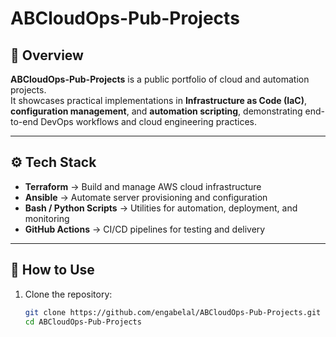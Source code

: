 # ABCloudOps-Pub-Projects

## 📌 Overview  
**ABCloudOps-Pub-Projects** is a public portfolio of cloud and automation projects.  
It showcases practical implementations in **Infrastructure as Code (IaC)**, **configuration management**, and **automation scripting**, demonstrating end-to-end DevOps workflows and cloud engineering practices.  

---

## ⚙️ Tech Stack  
- **Terraform** → Build and manage AWS cloud infrastructure  
- **Ansible** → Automate server provisioning and configuration  
- **Bash / Python Scripts** → Utilities for automation, deployment, and monitoring  
- **GitHub Actions** → CI/CD pipelines for testing and delivery  

---

## 🚀 How to Use  
1. Clone the repository:  
   ```bash
   git clone https://github.com/engabelal/ABCloudOps-Pub-Projects.git
   cd ABCloudOps-Pub-Projects
